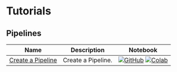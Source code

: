 # Tutorials

## Pipelines
| Name | Description | Notebook |
| --- | --- | --- |
| [Create a Pipeline](pipelines/create_a_pipeline/chapter.md) | Create a Pipeline. | [![GitHub](https://badgen.net/badge/icon/github?icon=github&label)](tutorials/pipelines/create_a_pipeline/chapter.ipynb) [![Colab](https://colab.research.google.com/assets/colab-badge.svg)](tutorials/pipelines/create_a_pipeline/chapter.ipynb) |